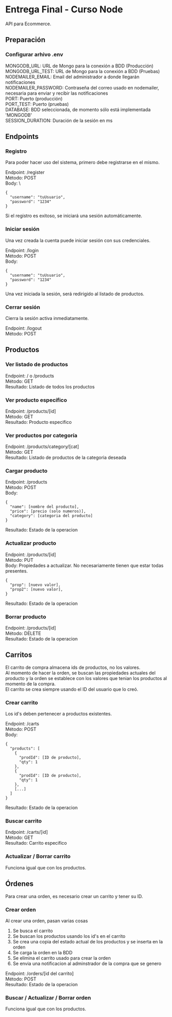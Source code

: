 # Entrega Final - Curso Node

API para Ecommerce.

## Preparación
### Configurar arhivo .env
MONGODB_URL: URL de Mongo para la conexión a BDD (Producción)\
MONGODB_URL_TEST: URL de Mongo para la conexión a BDD (Pruebas)\
NODEMAILER_EMAIL: Email del administrador a donde llegarán notificaciones\
NODEMAILER_PASSWORD: Contraseña del correo usado en nodemailer, necesaria para enviar y recibir las notificaciones\
PORT: Puerto (producción)\
PORT_TEST: Puerto (pruebas)\
DATABASE: BDD seleccionada, de momento sólo está implementada 'MONGODB'\
SESSION_DURATION: Duración de la sesión en ms

## Endpoints
### Registro
Para poder hacer uso del sistema, primero debe registrarse en el mismo.

Endpoint: /register\
Método: POST\
Body: \
```
{
  "username": "tuUsuario",
  "password": "1234"
}
```

Si el registro es exitoso, se iniciará una sesión automáticamente.

### Iniciar sesión
Una vez creada la cuenta puede iniciar sesión con sus credenciales.

Endpoint: /login\
Método: POST\
Body: 
```
{
  "username": "tuUsuario",
  "password": "1234"
}
```

Una vez iniciada la sesión, será redirigido al listado de productos.

### Cerrar sesión
Cierra la sesión activa inmediatamente.

Endpoint: /logout\
Método: POST

## Productos

### Ver listado de productos

Endpoint: / o /products\
Método: GET\
Resultado: Listado de todos los productos

### Ver producto específico

Endpoint: /products/[id]\
Método: GET\
Resultado: Producto especifico

### Ver productos por categoría

Endpoint: /products/category/[cat]\
Método: GET\
Resultado: Listado de productos de la categoria deseada

### Cargar producto

Endpoint: /products\
Método: POST\
Body: 
```
{
  "name": [nombre del producto],
  "price": [precio (solo numeros)],
  "category": [categoria del producto]
}
```
Resultado: Estado de la operacion

### Actualizar producto

Endpoint: /products/[id]\
Método: PUT\
Body: Propiedades a actualizar. No necesariamente tienen que estar todas presentes.
```
{
  "prop": [nuevo valor],
  "prop2": [nuevo valor],
}
```
Resultado: Estado de la operacion

### Borrar producto

Endpoint: /products/[id]\
Método: DELETE\
Resultado: Estado de la operacion

## Carritos
El carrito de compra almacena ids de productos, no los valores.\
Al momento de hacer la orden, se buscan las propiedades actuales del producto y la orden se establece con los valores que tenian los productos al momento de la compra.\
El carrito se crea siempre usando el ID del usuario que lo creó.

### Crear carrito
Los id's deben pertenecer a productos existentes.

Endpoint: /carts\
Método: POST\
Body: 
```
{
  "products": [
    {
      "prodId": [ID de producto],
      "qty": 1
    },
    {
      "prodId": [ID de producto],
      "qty": 1
    },
    [...]
  ]
}
```
Resultado: Estado de la operacion

### Buscar carrito

Endpoint: /carts/[id]\
Método: GET\
Resultado: Carrito especifico

### Actualizar / Borrar carrito
Funciona igual que con los productos. 

## Órdenes
Para crear una orden, es necesario crear un carrito y tener su ID.

### Crear orden
Al crear una orden, pasan varias cosas
1. Se busca el carrito
2. Se buscan los productos usando los id's en el carrito
3. Se crea una copia del estado actual de los productos y se inserta en la orden
4. Se carga la orden en la BDD
5. Se elimina el carrito usado para crear la orden
6. Se envia una notificacion al adminstrador de la compra que se genero

Endpoint: /orders/[id del carrito]\
Método: POST\
Resultado: Estado de la operacion

### Buscar / Actualizar / Borrar orden
Funciona igual que con los productos. 
